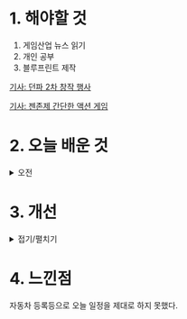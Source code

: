 
# 1. 해야할 것

1. 게임산업 뉴스 읽기 
2. 개인 공부  
3. 블루프린트 제작

[기사: 던파 2차 창작 행사](https://www.gamemeca.com/view.php?gid=1750786)

[기사: 젠존제 간단한 액션 게임](https://www.gameinsight.co.kr/news/articleView.html?idxno=32769)

# 2. 오늘 배운 것

<details>
<summary>오전</summary>

## 오늘의 뉴스
### 던파 2차 창작 행사
![image](https://github.com/JM94Ent/TIL-WIL/assets/143363550/2d30caf5-ca2b-4354-b0ae-a350500b101f)
```
인기있는 게임의 2차 창작 활동은 더 많은 인기를 불러온다.
던전앤파이터는 오래된 장소 게임이고 인기가 많아서 많은 사람들이 보고 즐길 거리가 많다.
게임을 안하는 나도 귀여운 굿즈는 가지고 싶으니...
```
### 젠존제 간단한 액션 게임
![image](https://github.com/JM94Ent/TIL-WIL/assets/143363550/f51e8c95-4f5e-4244-a0ad-1e39dbfa1d6a)
```
내가 추구하는 액션게임이 구현되면 이렇게 되려나?
프롬소프트의 어려운 시련을 극복하고 성취감을 얻는 류의 게임을 만들고 싶다는 생각에 공감하기에
나는 쉬운 조작으로 어려운 시련을 극복하고 쾌감을 얻을 수 있는 게임을 만들고 싶다.

이게 그 게임이 아닐까? 전투가 쉽고 빌드할 수 있는 방법이 많았다.
게임을 해보면서 더 생각을 해봐야할 것 같다.
```


■ 위메이드커넥트 '로스트 소드', 비공개 테스트 진행 
위메이드커넥트의 신작 모바일 게임 '로스트 소드'가 7월 23일부터 26일까지 국내 비공개 테스트를 진행합니다. 로스트 소드는 코드캣이 개발 중인 서브컬처 RPG로, 판타지풍의 중세 카멜롯 스토리와 2D 애니메이션을 활용한 캐릭터 액션이 중심이 되는 게임입니다.

■ 컴투스, ESG 경영 위한 국제표준 인증 2종 획득
컴투스(대표 남재관)는 한국경영인증원(KMR)으로부터 부패방지경영시스템(ISO 37001) 및 규범준수경영시스템(ISO 37301) 인증을 동시에 획득했다고 9일 밝혔습니다. 컴투스는 전사적으로 추진한 부패 방지 및 규범 준수 방침 제정, 윤리경영 교육 시행, 공정거래 및 내부 통제 프로세스 고도화, 영역별 리스크 관리 등 체계적인 시스템 구축을 인정받아 이번 인증을 획득했습니다.

■ SOOP, e스포츠 월드컵 인기 종목 생중계한다
SOOP은 T1이 초대 우승자로 등극한 'e스포츠 월드컵(Esports World Cup, 이하 EWC)' 리그 오브 레전드(LoL) 종목에 이어 인기 종목들을 생중계한다고 밝혔습니다. SOOP은 LoL에 이어 오는 19일(금) 배틀그라운드 모바일 종목 중계를 시작으로 다양한 종목을 생중계합니다.

■ 강유정 의원 "문체부, 게임이용장애 대응 안일해" 질책 
게임이용장애가 2025년 KCD 초안에 등재될 것으로 전망되는 가운데, 현 정부가 WHO 자문단에 의견을 제시하지 않은 것으로 나타났습니다. 강 의원은 "ICD-11 개발이 시작된 2007년 이후, WHO-FIC에 등록된 게임이용장애 관련 의견은 총 8건에 불과하다"며 "그중에서도 등재 반대 의견은 3건, 문체부 의견 제출은 단 한 차례에 불과하며 특히 윤석열 정부가 출범한 이후 제시한 의견은 전혀 없다"라고 지적했습니다.

■ 텐센트, '검은사막' 중국 테스트 23일 개시
펄어비스가 텐센트를 통해 '검은사막' 중국 테스트를 7월 23일부터 8월 6일까지 진행합니다. 이번 '검은사막' 중국 테스트는 판호를 받은 뒤 처음 일반 유저를 대상으로 진행되는 테스트입니다.

■ 메타포: 리판타지오, 패키지 예약판매 시작 
세가는 8일 아틀러스의 스튜디오 제로가 제작 중인 신작 RPG '메타포: 리판타지오'의 PS4, 5판 패키지 예약 판매가 시작됐다고 밝혔습니다. 패키지 예약 판매 특전으로는 메인 비주얼과 캐릭터 엽서 8종 세트가, 패키지와 디지털 선착 구매 특전으로는 아키타이프 경험체 세트와 여행 지원 물자 세트가 제공됩니다.

■ 젠레스 존 제로, 2차 창작 대회 개최한다
글로벌 인터랙티브 엔터테인먼트 브랜드 호요버스(HoYoverse)는 신작 어반 판타지 ARPG ‘젠레스 존 제로’의 정식 출시를 기념해 2차 창작 대회 ‘Drip Fest’를 개최한다고 8일 밝혔습니다. 그라피티는 물론 일러스트, 영상, 코스튬 플레이, 음악 콘텐츠 등 다양한 분야의 작품을 출품할 수 있으며, 전문 심사위원단과 유저 투표를 통해 공정한 심사가 이루어질 계획입니다. 

■ 블리치 리버스 오브 소울즈, 첫 번째 트레일러 공개
반다이남코 엔터테인먼트 코리아(지사장 장태근)는 대전 액션 게임 ‘블리치 리버스 오브 소울즈’의 한국어판을 발매한다고 발표했습니다. 블리치 리버스 오브 소울즈는 원작 블리치의 일격필살 드라마틱 대전 액션을 체험할 수 있는 게임입니다. 모든 플레이어블 캐릭터가 각성하고 극한의 상황을 뒤집어 역전시키는 경험을 할 수 있습니다.

■ 한국e스포츠협회 스포츠공정위원회, 3기 공식 발족
e스포츠 공정위원회가 '한국e스포츠협회 스포츠공정위원회'로 명칭을 변경하고 3기를 공식 발족했다고 8일(월) 밝혔습니다. 안찬식 위원장은 "한국e스포츠협회 스포츠공정위원회는 1, 2기 위원회의 많은 성과를 이어받고 부족했던 사항은 지속적으로 개선하여 e스포츠 분야 이해관계자인 선수, 지도자, 구단, 팀, 종목사, 심판, 에이전트 그리고 e스포츠 팬들로부터 신뢰를 받을 수 있는 민간기구로 거듭날 수 있도록 노력하겠습니다.

■ 에픽세븐, 버추얼 아이돌 '아이리 칸나'와 콜라보레이션 진행
스마일게이트가 서비스하고 슈퍼크리에이티브에서 개발한 글로벌 히트 모바일 RPG '에픽세븐'이 인기 버추얼 아이돌 '아이리 칸나'와 협업한 '에픽세븐 월드 아레나 챔피언십 2024(이하 E7WC 2024)'의 메인 OST '프로즌 이클립스(Frozen Eclipse)'를 공개했다고 8일(월) 밝혔습니다. 총 1분 30초 분량의 PV에서는 아이리 칸나의 폭발적인 가창과 함께 월광 영웅 '신월의 루나'가 주인공으로 등장하는 게임 내 스토리 콘텐츠 '월광극장: 혹한의 날들'편을 고퀄리티 애니메이션으로 선보여 큰 호응을 받았습니다.

■ 캐주얼 타워 디펜스, 샥샥샥 군단 정식 출시
유엘유게임즈는 신작 캐주얼 타워 디펜스게임 '샥샥샥 군단'을 글로벌 정식 출시했다고 밝혔습니다. '샥샥샥 군단'은 남녀노소 누구나 쉽고 재미있게 플레이할 수 있는 캐주얼 퍼즐 모바일게임으로 흥미로운 전략 플레이가 가능한 것이 특징입니다.

■ 서브컬처 신작, '어설트 릴리: 라스트 블릿 W' 정식 출시
글로벌 게임 퍼블리셔 소넷 엔터테인먼트 타이완(So-net Entertainment Taiwan Limited)은 자사에서 서비스하고, 포케라보 주식회사 및 애니메이션 스튜디오 'SHAFT'에서 공동으로 개발한 모바일 미소녀 서브컬처 RPG '어설트 릴리: 라스트 블릿 W(이하, 어설트 릴리 W)' 글로벌 버전에 '한국어'를 신규 추가하고, 구글 플레이스토어, 애플 앱스토어 등 주요 앱마켓을 통해 한국 정식 서비스를 오늘부터 시작한다고 공식 발표했습니다. 어설트 릴리 W는 '무기 X 미소녀'를 테마로, 인류를 구원하기 위해 활약하는 미소녀 병기 인형을 칭하는 인기 작품 '어설트 릴리'의 세계관을 배경으로 한 미디어 믹스 프로젝트를 기반으로 제작된 모바일 게임입니다.

</details>






# 3. 개선


<details>
<summary>접기/펼치기</summary>


</details>



# 4. 느낀점
자동차 등록등으로 오늘 일정을 제대로 하지 못했다.

